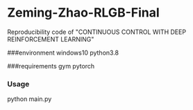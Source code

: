 # Zeming-Zhao-RLGB-Final
Reproducibility code of "CONTINUOUS CONTROL WITH DEEP REINFORCEMENT LEARNING"


###environment
windows10 
python3.8

###requirements
gym
pytorch

### Usage
python main.py
